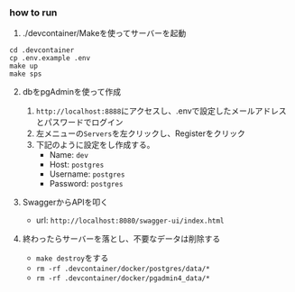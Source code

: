 ### how to run
1. ./devcontainer/Makeを使ってサーバーを起動
```
cd .devcontainer
cp .env.example .env
make up
make sps
```

2. dbをpgAdminを使って作成
    1. `http://localhost:8888`にアクセスし、.envで設定したメールアドレスとパスワードでログイン
    2. 左メニューの`Servers`を左クリックし、Registerをクリック
    3. 下記のように設定をし作成する。 
        - Name: `dev`
        - Host: `postgres`
        - Username: `postgres`
        - Password: `postgres`

3. SwaggerからAPIを叩く
    - url: `http://localhost:8080/swagger-ui/index.html`

4. 終わったらサーバーを落とし、不要なデータは削除する
    - `make destroy`をする
    - `rm -rf .devcontainer/docker/postgres/data/*`
    - `rm -rf .devcontainer/docker/pgadmin4_data/*`


